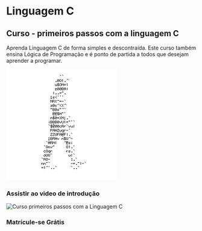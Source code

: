 # Linguagem C
## Curso - primeiros passos com a linguagem C
Aprenda Linguagem C de forma simples e descontraída. Este curso também ensina Lógica de Programação e é ponto de partida a todos que desejam aprender a programar.

![homemletra](https://github.com/Luis-Fyz/C/blob/main/homemletra.gif)
### Assistir ao video de introdução 
![Curso primeiros passos com a Linguagem C]([https://www.youtube.com/watch?v=Sn6vPf6H8g0](https://www.youtube.com/watch?v=5DdVIa6XqNk))
### Matrícule-se Grátis
